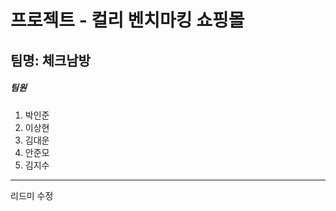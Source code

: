 프로젝트 - 컬리 벤치마킹 쇼핑몰   
=============
팀명: 체크남방   
-------------
##### 팀원
1. 박인준
2. 이상현
3. 김대운
4. 안준모
5. 김지수
-------------
리드미 수정
